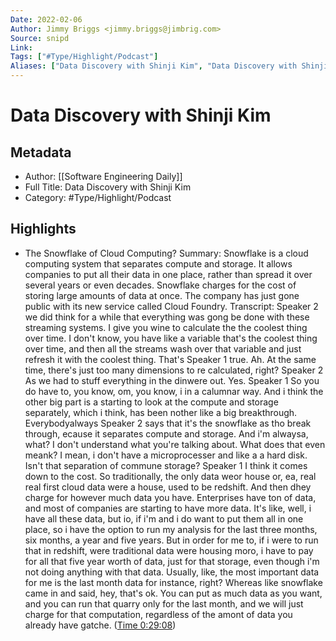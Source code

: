 ```yaml
---
Date: 2022-02-06
Author: Jimmy Briggs <jimmy.briggs@jimbrig.com>
Source: snipd
Link: 
Tags: ["#Type/Highlight/Podcast"]
Aliases: ["Data Discovery with Shinji Kim", "Data Discovery with Shinji Kim"]
---
```

# Data Discovery with Shinji Kim

## Metadata
- Author: [[Software Engineering Daily]]
- Full Title: Data Discovery with Shinji Kim
- Category: #Type/Highlight/Podcast

## Highlights
- The Snowflake of Cloud Computing?
  Summary:
  Snowflake is a cloud computing system that separates compute and storage. It allows companies to put all their data in one place, rather than spread it over several years or even decades. Snowflake charges for the cost of storing large amounts of data at once. The company has just gone public with its new service called Cloud Foundry.
  Transcript:
  Speaker 2
  we did think for a while that everything was gong be done with these streaming systems. I give you wine to calculate the the coolest thing over time. I don't know, you have like a variable that's the coolest thing over time, and then all the streams wash over that variable and just refresh it with the coolest thing. That's
  Speaker 1
  true. Ah. At the same time, there's just too many dimensions to re calculated, right?
  Speaker 2
  As we had to stuff everything in the dinwere out. Yes.
  Speaker 1
  So you do have to, you know, om, you know, i in a calumnar way. And i think the other big part is a starting to look at the compute and storage separately, which i think, has been nother like a big breakthrough. Everybodyalways
  Speaker 2
  says that it's the snowflake as tho break through, ecause it separates compute and storage. And i'm alwaysa, what? I don't understand what you're talking about. What does that even meank? I mean, i don't have a microprocesser and like a a hard disk. Isn't that separation of commune storage?
  Speaker 1
  I think it comes down to the cost. So traditionally, the only data weor house or, ea, real real first cloud data were a house, used to be redshift. And then dhey charge for however much data you have. Enterprises have ton of data, and most of companies are starting to have more data. It's like, well, i have all these data, but io, if i'm and i do want to put them all in one place, so i have the option to run my analysis for the last three months, six months, a year and five years. But in order for me to, if i were to run that in redshift, were traditional data were housing moro, i have to pay for all that five year worth of data, just for that storage, even though i'm not doing anything with that data. Usually, like, the most important data for me is the last month data for instance, right? Whereas like snowflake came in and said, hey, that's ok. You can put as much data as you want, and you can run that quarry only for the last month, and we will just charge for that computation, regardless of the amont of data you already have gatche. ([Time 0:29:08](https://share.snipd.com/snip/a2ae5358-15e0-4eb9-8262-efec353334ed))
